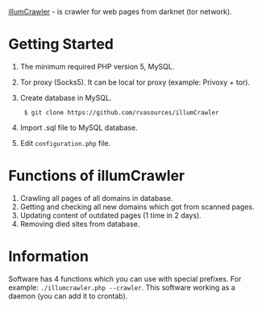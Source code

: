[illumCrawler](https://github.com/rvasources/illumCrawler) - is crawler for web pages from darknet (tor network).

# Getting Started
1. The minimum required PHP version 5, MySQL.
2. Tor proxy (Socks5). It can be local tor proxy (example: Privoxy + tor).
3. Create database in MySQL.

        $ git clone https://github.com/rvasources/illumCrawler
4. Import .sql file to MySQL database.
5. Edit `configuration.php` file.

# Functions of illumCrawler
1. Crawling all pages of all domains in database.
2. Getting and checking all new domains which got from scanned pages.
3. Updating content of outdated pages (1 time in 2 days).
4. Removing died sites from database.

# Information
Software has 4 functions which you can use with special prefixes. For example: `./illumcrawler.php --crawler`. This software working as a daemon (you can add it to crontab).
